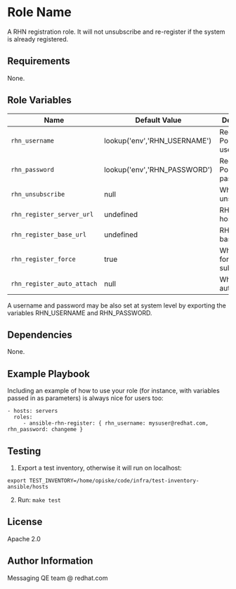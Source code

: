 Role Name
=========

A RHN registration role. It will not unsubscribe and re-register if the system is already registered.

Requirements
------------

None.

Role Variables
--------------

| Name              | Default Value       | Description          |
|-------------------|---------------------|----------------------|
| `rhn_username` | lookup('env','RHN_USERNAME') | Red Hat Portal username. |
| `rhn_password` | lookup('env','RHN_PASSWORD') | Red Hat Portal password. |
| `rhn_unsubscribe` | null | Whether to unsubscribe. |
| `rhn_register_server_url` | undefined | RHN server hostname  |
| `rhn_register_base_url` | undefined | RHN server base URL |
| `rhn_register_force` | true | Whether to force subscriptioin. |
| `rhn_register_auto_attach` | null | Whether to auto-attach. |

A username and password may be also set at system level by exporting the variables RHN_USERNAME and RHN_PASSWORD.

Dependencies
------------

None.

Example Playbook
----------------

Including an example of how to use your role (for instance, with variables passed in as parameters) is always nice for users too:

    - hosts: servers
      roles:
         - ansible-rhn-register: { rhn_username: mysuser@redhat.com, rhn_password: changeme }


Testing
-------

1. Export a test inventory, otherwise it will run on localhost:

`export TEST_INVENTORY=/home/opiske/code/infra/test-inventory-ansible/hosts`

2. Run:
`make test`

License
-------

Apache 2.0


Author Information
------------------

Messaging QE team @ redhat.com
